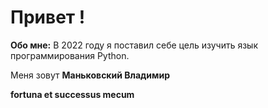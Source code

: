 # **Привет !** 
**Обо мне:** В 2022 году я поставил себе цель изучить язык программирования Python. 

Меня зовут **Маньковский Владимир**

**fortuna et successus mecum**

